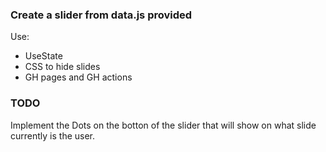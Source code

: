 ### Create a slider from data.js provided

Use:

- UseState
- CSS to hide slides
- GH pages and GH actions

### TODO

Implement the Dots on the botton of the slider that will show on what slide
currently is the user.
